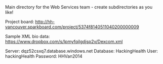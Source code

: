 Main directory for the Web Services team - create subdirectories as you like!

Project board: http://hh-vancouver.sparkboard.com/project/5374f8140511040200000009

Sample XML bio data: https://www.dropbox.com/s/lpmyfqilgdjsp2v/Dexcom.xml


Server: dqz52csxq7.database.windows.net
Database: HackingHealth
User: hackingHealth
Password: HHVan2014

